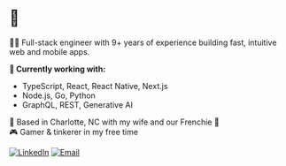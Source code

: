 # 👋

👨‍💻 Full-stack engineer with 9+ years of experience building fast, intuitive web and mobile apps.

**🔧 Currently working with:**  
- TypeScript, React, React Native, Next.js  
- Node.js, Go, Python  
- GraphQL, REST, Generative AI

📍 Based in Charlotte, NC with my wife and our Frenchie 🐶  
🎮 Gamer & tinkerer in my free time

[![LinkedIn](https://img.shields.io/badge/LinkedIn-Anthony%20Freda-0077B5?logo=linkedin&logoColor=white&style=flat)](https://www.linkedin.com/in/antfreda323)
[![Email](https://img.shields.io/badge/Email-anthonyfreda323%40gmail.com-D14836?logo=gmail&logoColor=white&style=flat)](mailto:anthonyfreda323@gmail.com)
